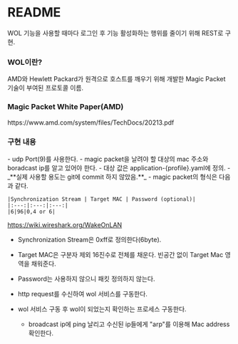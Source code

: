 <h1>README</h1>
WOL 기능을 사용할 때마다 로그인 후 기능 활성화하는 행위를 줄이기 위해 REST로 구현.

<h3>WOL이란?</h3>
AMD와 Hewlett Packard가 원격으로 호스트를 깨우기 위해 개발한 Magic Packet 기술이 부여된 프로토콜 이름.

<h3>Magic Packet White Paper(AMD)</h3>
https://www.amd.com/system/files/TechDocs/20213.pdf


<h3>구현 내용</h3>
- udp Port(9)를 사용한다.
- magic packet을 날려야 할 대상의 mac 주소와 boradcast ip를 알고 있어야 한다.
  - 대상 값은 application-{profile}.yaml에 정의.
  - _**실제 사용할 용도는 git에 commit 하지 않았음.**_
- magic packet의 형식은 다음과 같다.

    |Synchronization Stream | Target MAC | Password (optional)|
    |:---:|:---:|:---:|
    |6|96|0,4 or 6|

https://wiki.wireshark.org/WakeOnLAN

- Synchronization Stream은 0xff로 정의한다(6byte).
- Target MAC은 구분자 제외 16진수로 전체를 채운다. 빈공간 없이 Target Mac 영역을 채워준다.
- Password는 사용하지 않으니 패킷 정의하지 않는다.

- http request를 수신하여 wol 서비스를 구동한다.
- wol 서비스 구동 후 wol이 되었는지 확인하는 프로세스 구동한다.
    - broadcast ip에 ping 날리고 수신된 ip들에게 "arp"를 이용해 Mac address 확인한다.


